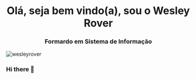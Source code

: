 <h1 align="center">Olá, seja bem vindo(a), sou o Wesley Rover</h1>
<h3 align="center">Formardo em Sistema de Informação</h3>

<p align="left"> <img src="https://komarev.com/ghpvc/?username=wesleyrover&label=Profile%20views&color=0e75b6&style=flat" alt="wesleyrover" /> </p>

<!--<img align="right" src="https://media4.giphy.com/media/4GaHBQh3f4jBEpbQvP/giphy.gif?cid=ecf05e47ixhp1cmnmkhu272fb10ou7skn6qoz1j0xzl4a3b7&rid=giphy.gif" width="300" height="300"/>-->

### Hi there 👋

<!--
**wesleyrover/wesleyrover** is a ✨ _special_ ✨ repository because its `README.md` (this file) appears on your GitHub profile.

Here are some ideas to get you started:

- 🔭 I’m currently working on ...
- 🌱 I’m currently learning ...
- 👯 I’m looking to collaborate on ...
- 🤔 I’m looking for help with ...
- 💬 Ask me about ...
- 📫 How to reach me: ...
- 😄 Pronouns: ...
- ⚡ Fun fact: ...
-->
